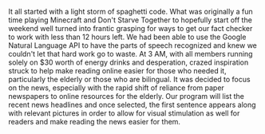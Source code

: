 It all started with a light storm of spaghetti code. What was originally a fun time playing Minecraft and Don't Starve Together to hopefully start off the weekend well turned into frantic grasping for ways to get our fact checker to work with less than 12 hours left. We had been able to use the Google Natural Language API to have the parts of speech recognized and knew we couldn't let that hard work go to waste. At 3 AM, with all members running solely on $30 worth of energy drinks and desperation, crazed inspiration struck to help make reading online easier for those who needed it, particularly the elderly or those who are bilingual. It was decided to focus on the news, especially with the rapid shift of reliance from paper newspapers to online resources for the elderly. Our program will list the recent news headlines and once selected, the first sentence appears along with relevant pictures in order to allow for visual stimulation as well for readers and make reading the news easier for them.
